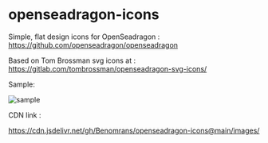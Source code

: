 # openseadragon-icons
Simple, flat design icons for OpenSeadragon : https://github.com/openseadragon/openseadragon

Based on Tom Brossman svg icons at : https://gitlab.com/tombrossman/openseadragon-svg-icons/

Sample: 

![sample](https://user-images.githubusercontent.com/75787532/154523422-7b59d629-5299-4279-9f3e-db7a4e8aaa08.png)

CDN link :

https://cdn.jsdelivr.net/gh/Benomrans/openseadragon-icons@main/images/
